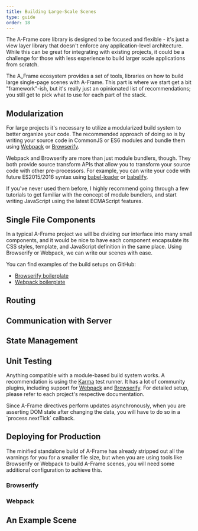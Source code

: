 ```yaml
---
title: Building Large-Scale Scenes
type: guide
order: 18
---
```


The A-Frame core library is designed to be focused and flexible - it's just a view layer library that doesn't enforce any application-level architecture. While this can be great for integrating with existing projects, it could be a challenge for those with less experience to build larger scale applications from scratch.

The A_Frame ecosystem provides a set of tools, libraries on how to build large single-page scenes with A-Frame. This part is where we start get a bit "framework"-ish, but it's really just an opinionated list of recommendations; you still get to pick what to use for each part of the stack.

## Modularization

For large projects it's necessary to utilize a modularized build system to better organize your code. The recommended approach of doing so is by writing your source code in CommonJS or ES6 modules and bundle them using [Webpack](http://webpack.github.io/) or [Browserify](http://browserify.org/).

Webpack and Browserify are more than just module bundlers, though. They both provide source transform APIs that allow you to transform your source code with other pre-processors. For example, you can write your code with future ES2015/2016 syntax using [babel-loader](https://github.com/babel/babel-loader) or [babelify](https://github.com/babel/babelify).

If you've never used them before, I highly recommend going through a few tutorials to get familiar with the concept of module bundlers, and start writing JavaScript using the latest ECMAScript features.

## Single File Components

In a typical A-Frame project we will be dividing our interface into many small components, and it would be nice to have each component encapsulate its CSS styles, template, and JavaScript definition in the same place. Using Browserify or Webpack, we can write our scenes with ease.

You can find examples of the build setups on GitHub:

- [Browserify boilerplate](https://github.com/aframevr/aframe-boilerplate-browserify)
- [Webpack boilerplate](https://github.com/aframevr/aframe-boilerplate-webpack)

## Routing

## Communication with Server

## State Management

## Unit Testing

Anything compatible with a module-based build system works. A recommendation is using the [Karma](http://karma-runner.github.io/0.12/index.html) test runner. It has a lot of community plugins, including support for [Webpack](https://github.com/webpack/karma-webpack) and [Browserify](https://github.com/Nikku/karma-browserify). For detailed setup, please refer to each project's respective documentation.

<p class="tip">Since A-Frame directives perform updates asynchronously, when you are asserting DOM state after changing the data, you will have to do so in a `process.nextTick` callback.</p>

## Deploying for Production

The minified standalone build of A-Frame has already stripped out all the warnings for you for a smaller file size, but when you are using tools like Browserify or Webpack to build A-Frame scenes, you will need some additional configuration to achieve this.

### Browserify

### Webpack

## An Example Scene

